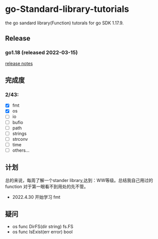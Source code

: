 # go-Standard-library-tutorials
the go sandard library(Function) tutorals for go SDK 1.17.9.

## Release
### go1.18 (released 2022-03-15)

[release notes](https://go.dev/doc/devel/release)

## 完成度
### 2/43:
- [x] fmt
- [x] os
- [ ] io
- [ ] bufio
- [ ] path
- [ ] strings
- [ ] strconv
- [ ] time
- [ ] others...

## 计划
总的来说，每周了解一个stander library,达到：WW等级。总结我自己用过的 function 对于第一眼看不到用处的先不管。 

* 2022.4.30 开始学习 fmt

## 疑问
* os func DirFS(dir string) fs.FS
* os func IsExist(err error) bool